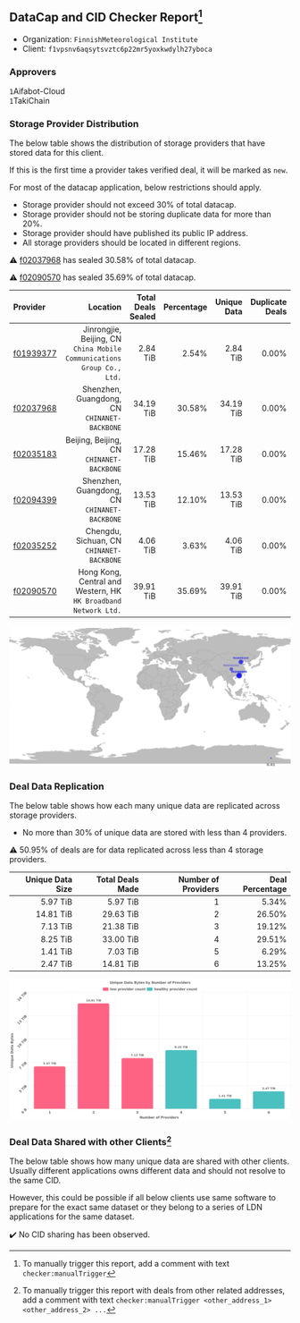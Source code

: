 ## DataCap and CID Checker Report[^1]
 - Organization: `FinnishMeteorological Institute`
 - Client: `f1vpsnv6aqsytsvztc6p22mr5yoxkwdylh27yboca`
### Approvers
`1`Aifabot-Cloud<br/>`1`TakiChain

### Storage Provider Distribution
The below table shows the distribution of storage providers that have stored data for this client.

If this is the first time a provider takes verified deal, it will be marked as `new`.

For most of the datacap application, below restrictions should apply.
 - Storage provider should not exceed 30% of total datacap.
 - Storage provider should not be storing duplicate data for more than 20%.
 - Storage provider should have published its public IP address.
 - All storage providers should be located in different regions.

⚠️ [f02037968](https://filfox.info/en/address/f02037968) has sealed 30.58% of total datacap.

⚠️ [f02090570](https://filfox.info/en/address/f02090570) has sealed 35.69% of total datacap.

| Provider                                              |                                                                  Location | Total Deals Sealed | Percentage | Unique Data | Duplicate Deals |
| :---------------------------------------------------- | ------------------------------------------------------------------------: | -----------------: | ---------: | ----------: | --------------: |
| [f01939377](https://filfox.info/en/address/f01939377) | Jinrongjie, Beijing, CN<br/>`China Mobile Communications Group Co., Ltd.` |           2.84 TiB |      2.54% |    2.84 TiB |           0.00% |
| [f02037968](https://filfox.info/en/address/f02037968) |                           Shenzhen, Guangdong, CN<br/>`CHINANET-BACKBONE` |          34.19 TiB |     30.58% |   34.19 TiB |           0.00% |
| [f02035183](https://filfox.info/en/address/f02035183) |                              Beijing, Beijing, CN<br/>`CHINANET-BACKBONE` |          17.28 TiB |     15.46% |   17.28 TiB |           0.00% |
| [f02094399](https://filfox.info/en/address/f02094399) |                           Shenzhen, Guangdong, CN<br/>`CHINANET-BACKBONE` |          13.53 TiB |     12.10% |   13.53 TiB |           0.00% |
| [f02035252](https://filfox.info/en/address/f02035252) |                              Chengdu, Sichuan, CN<br/>`CHINANET-BACKBONE` |           4.06 TiB |      3.63% |    4.06 TiB |           0.00% |
| [f02090570](https://filfox.info/en/address/f02090570) |        Hong Kong, Central and Western, HK<br/>`HK Broadband Network Ltd.` |          39.91 TiB |     35.69% |   39.91 TiB |           0.00% |

<img src="https://raw.githubusercontent.com/data-preservation-programs/filplus-checker-assets/main/filecoin-project/filecoin-plus-large-datasets/issues/1832/1680695581640.png"/>

### Deal Data Replication
The below table shows how each many unique data are replicated across storage providers.

- No more than 30% of unique data are stored with less than 4 providers.

⚠️ 50.95% of deals are for data replicated across less than 4 storage providers.

| Unique Data Size | Total Deals Made | Number of Providers | Deal Percentage |
| ---------------: | ---------------: | ------------------: | --------------: |
|         5.97 TiB |         5.97 TiB |                   1 |           5.34% |
|        14.81 TiB |        29.63 TiB |                   2 |          26.50% |
|         7.13 TiB |        21.38 TiB |                   3 |          19.12% |
|         8.25 TiB |        33.00 TiB |                   4 |          29.51% |
|         1.41 TiB |         7.03 TiB |                   5 |           6.29% |
|         2.47 TiB |        14.81 TiB |                   6 |          13.25% |

<img src="https://raw.githubusercontent.com/data-preservation-programs/filplus-checker-assets/main/filecoin-project/filecoin-plus-large-datasets/issues/1832/1680695582234.png"/>

### Deal Data Shared with other Clients[^3]
The below table shows how many unique data are shared with other clients.
Usually different applications owns different data and should not resolve to the same CID.

However, this could be possible if all below clients use same software to prepare for the exact same dataset or they belong to a series of LDN applications for the same dataset.

✔️ No CID sharing has been observed.

[^1]: To manually trigger this report, add a comment with text `checker:manualTrigger`

[^2]: Deals from those addresses are combined into this report as they are specified with `checker:manualTrigger`

[^3]: To manually trigger this report with deals from other related addresses, add a comment with text `checker:manualTrigger <other_address_1> <other_address_2> ...`
